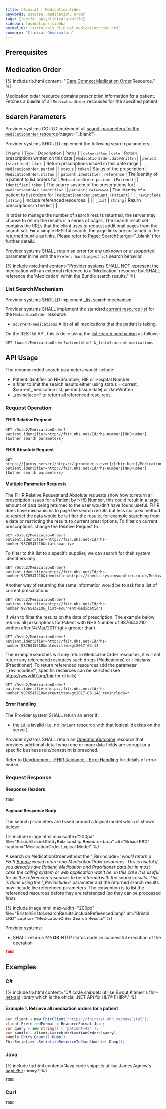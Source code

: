 ```yaml
---
title: Clinical | Medication Order
keywords: usecase, medication, order
tags: [restful_api,clinical,profile]
sidebar: foundations_sidebar
permalink: restfulapis_clinical_medicationorder.html
summary: "Clinical Observation"
---
```


## Prerequisites ##


## Medication Order ##

{% include tip.html content=" [Care Connect Medication Order](https://fhir-test.nhs.uk/StructureDefinition/careconnect-gpc-medicationorder-1
) Resource." %}

Medication order resource contains prescription information for a patient. Fetches a bundle of all `MedicationOrder` resources for the specified patient.

## Search Parameters ##

Provider systems COULD implement all [search parameters for the `MedicationOrder` resource](https://www.hl7.org/fhir/DSTU2/medicationorder.html#search){:target="_blank"}

Provider systems SHOULD implement the following search parameters:

| Name | Type | Description | Paths |
| `datewritten` | `date` | Return prescriptions written on this date | `MedicationOrder.dateWritten` |
| `period.[start|end]` | `date` | Return prescriptions issued in this date range | `MedicationOrder.period` |
| `status` | `token` | Status of the prescription | `MedicationOrder.status` |
| `patient.identifier` | `reference` | The identity of a patient to list orders for | `MedicationOrder.patient (Patient)` |
| `identifier` | `token` | The source system of the prescriptions for  | `MedicationOrder.identifier` |
| `patient` | `reference` | The identity of a patient to list orders for | `MedicationOrder.patient (Patient)` |
| `_revinclude` | `string` | Include referenced resources.  |  |
| `_list` | `string` | Return prescriptions in the list |  |

In order to manage the number of search results returned, the server may choose to return the results in a series of pages. The search result set contains the URLs that the client uses to request additional pages from the search set. For a simple RESTful search, the page links are contained in the returned bundle as links. Please refer to [Paged Search](https://www.hl7.org/fhir/DSTU2/search.html#count){:target="_blank"} for further details.

Provider systems SHALL return an error for any unknown or unsupported parameter inline with the `Prefer: handling=strict` search behavior.

{% include note.html content="Provider systems SHALL NOT represent the medication with an external reference to a 'Medication' resource but SHALL reference the 'Medication' within the Bundle search results." %}

### List Search Mechanism ###

Provider systems SHOULD implement [_list](https://www.hl7.org/fhir/DSTU2/search.html#list) search mechanism.

Provider systems SHALL implement the standard [current resource list](https://www.hl7.org/fhir/lifecycle.html#current) for the `MedicationOrder` resource:

- `$current-medications` A list of all medications that the patient is taking.

On the RESTful API, this is done using the [list search mechanism](https://www.hl7.org/fhir/DSTU2/search.html#list) as follows:

```http
GET [base]/MedicationOrder?patient=[id]]&_list=$current-medications
```


## API Usage ##

The recommended search parameters would include:

- Patient.identifier on NHSNumber, HIE or Hospital Number.
- a filter to limit the search results either using status = current, $current_medication list, period (issue date) or dateWritten
- _revinclude=* to return all referenced resources.

### Request Operation ###

#### FHIR Relative Request ####

```http
GET /Dstu2/MedicationOrder?patient.identifier=http://fhir.nhs.net/Id/nhs-number|[NHSNumber]{&other search parameters}
```

#### FHIR Absolute Request ####

```http
GET https://[proxy_server]/https://[provider_server]/[fhir_base]/MedicationOrder?patient.identifier=http://fhir.nhs.net/Id/nhs-number|[NHSNumber]{&other search parameters}
```

#### Multiple Parameter Requests ####

The FHIR Relative Request and Absolute requests show how to return all prescription issues for a Patient by NHS Number, this could result in a large amount of data being returned to the user wouldn't have found useful. FHIR does have mechanisms to page the search results but less complex method to restrict the data would be to filter the results, for example searching from a date or restricting the results to current prescriptions. 
To filter on current prescriptions, change the Relative Request to  

```http
GET /Dstu2/MedicationOrder?patient.identifier=http://fhir.nhs.net/Id/nhs-number|9876543210&status=active
```
To filter to this list to a specific supplier, we can search for their system identifiers only.

```http
GET /Dstu2/MedicationOrder?patient.identifier=http://fhir.nhs.net/Id/nhs-number|9876543210&identifier=https://theccg.systemsupplier.co.uk/MedicationOrder|
```

Another way of returning the same information would be to ask for a list of current prescriptions

```http
GET /Dstu2/MedicationOrder?patient.identifier=http://fhir.nhs.net/Id/nhs-number|9876543210&_list=$current-medications
```

If wish to filter the results on the data of prescription. The example below returns all prescriptions for Patient with NHS Number of 9876543210 written after 14/Mar/2017 (gt = greater than)

```http
GET /Dstu2/MedicationOrder?patient.identifier=http://fhir.nhs.net/Id/nhs-number|9876543210&datewritten=gt2017-03-14
```

The example searches will only return MedicationOrder resources, it will not return any referenced resources such drugs (Medications) or clinicians (Practitioner). To return referenced resources add the parameter '_revinclude=*', specific resources can be selected (see https://www.hl7.org/fhir for details)
 
```http
GET /Dstu2/MedicationOrder?patient.identifier=http://fhir.nhs.net/Id/nhs-number|9876543210&datewritten=gt2017-03-14&_revinclude=*
```



#### Error Handling ####

The Provider system SHALL return an error if:

- the `id` is invalid (i.e. no `Patient` resource with that logical id exists on the server).

Provider systems SHALL return an [OperationOutcome](http://www.hl7.org/fhir/operationoutcome.html) resource that provides additional detail when one or more data fields are corrupt or a specific business rule/constraint is breached.

Refer to [Development - FHIR Guidance - Error Handling](development_fhir_error_handling_guidance.html) for details of error codes.

### Request Response ###

#### Response Headers ####

```http
TODO
```

#### Payload Response Body ####

The search parameters are based around a logical model which is shown below:

{% include image.html 
max-width="200px" file="Bristol/Bristol.EntityRelationship.Resource.bmp" alt="Bristol ERD"
caption="MedicationOrder Logical Model" %} 

A search on MedicationOrder without the '_Revinclude=*' would return a FHIR [Bundle](https://www.hl7.org/fhir/DSTU2/bundle.html) would return only MedicationOrder resources. This is useful if you already have Patient, Medication and Practitioner data but in most case the calling system or web application won't be. In this case it is useful for all the referenced resources to be returned with the search results.
This is done using the '_Revinclude=*' parameter and the returned search results now include the referenced parameters. The convention is to list the referenced resources before they are referenced (so they can be processed first).

{% include image.html 
max-width="200px" file="Bristol/Bristol.searchResults.includeReferenced.bmp" alt="Bristol ERD"
caption="MedicationOrder Search Results" %} 



Provider systems:

- SHALL return a `200` **OK** HTTP status code on successful execution of the operation.

```json
TODO
```

## Examples ##

### C# ###

{% include tip.html content="C# code snippets utilise Ewout Kramer's [fhir-net-api](https://github.com/ewoutkramer/fhir-net-api) library which is the official .NET API for HL7&reg; FHIR&reg;." %}

#### Example 1. Retrieve all medication orders for a patient ####

```csharp
var client = new FhirClient("https://fhirtest.uhn.ca/baseDstu2");
client.PreferredFormat = ResourceFormat.Json;
var query = new string[] { "patient=42" };
var bundle = client.Search<MedicationOrder>(query);
bundle.Entry.Count().Dump();
FhirSerializer.SerializeResourceToJson(bundle).Dump();
```

### Java ###

{% include tip.html content="Java code snippets utilise James Agnew's [hapi-fhir](https://github.com/jamesagnew/hapi-fhir/
) library." %}

```java
TODO
```

### Curl ###



```curl
TODO
```


